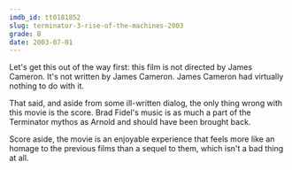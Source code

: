 ```yaml
---
imdb_id: tt0181852
slug: terminator-3-rise-of-the-machines-2003
grade: B
date: 2003-07-01
---
```


Let's get this out of the way first: this film is not directed by James Cameron. It's not written by James Cameron. James Cameron had virtually nothing to do with it.

That said, and aside from some ill-written dialog, the only thing wrong with this movie is the score. Brad Fidel's music is as much a part of the Terminator mythos as Arnold and should have been brought back.

Score aside, the movie is an enjoyable experience that feels more like an homage to the previous films than a sequel to them, which isn't a bad thing at all.
